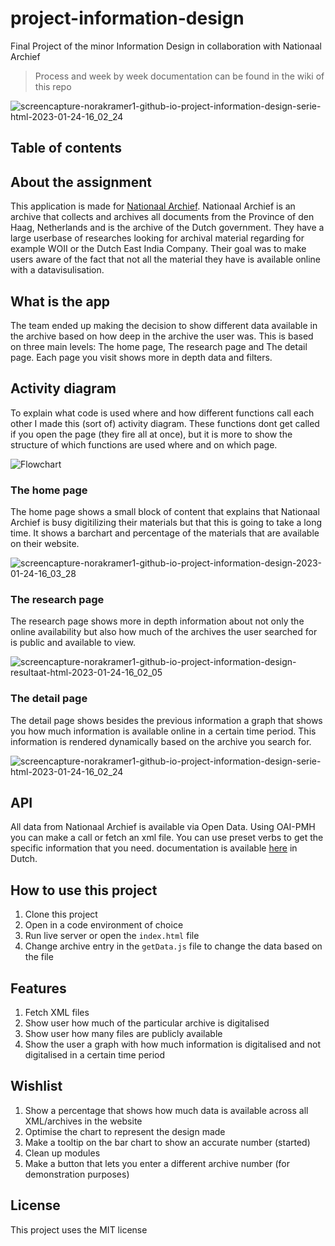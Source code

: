 # project-information-design
Final Project of the minor Information Design in collaboration with Nationaal Archief

> Process and week by week documentation can be found in the wiki of this repo

![screencapture-norakramer1-github-io-project-information-design-serie-html-2023-01-24-16_02_24](https://user-images.githubusercontent.com/74241562/214329573-39034033-0127-4208-b420-6e152a2c2151.png)


## Table of contents
## About the assignment
This application is made for [Nationaal Archief](https://www.nationaalarchief.nl/). Nationaal Archief is an archive that collects and archives all documents from the Province of den Haag, Netherlands and is the archive of the Dutch government. They have a large userbase of researches looking for archival material regarding for example WOII or the Dutch East India Company. Their goal was to make users aware of the fact that not all the material they have is available online with a datavisulisation.

## What is the app
The team ended up making the decision to show different data available in the archive based on how deep in the archive the user was. This is based on three main levels: The home page, The research page and The detail page. Each page you visit shows more in depth data and filters. 


## Activity diagram
To explain what code is used where and how different functions call each other I made this (sort of) activity diagram. These functions dont get called if you open the page (they fire all at once), but it is more to show the structure of which functions are used where and on which page. 

![Flowchart](https://user-images.githubusercontent.com/74241562/214337683-83701c80-9a19-4bd7-8aa5-8de13f5ed835.jpg)

### The home page
The home page shows a small block of content that explains that Nationaal Archief is busy digitilizing their materials but that this is going to take a long time. It shows a barchart and percentage of the materials that are available on their website. 

![screencapture-norakramer1-github-io-project-information-design-2023-01-24-16_03_28](https://user-images.githubusercontent.com/74241562/214329782-38f924b4-fb25-4d73-b146-1a5b8e30d860.png)


### The research page
The research page shows more in depth information about not only the online availability but also how much of the archives the user searched for is public and available to view.

![screencapture-norakramer1-github-io-project-information-design-resultaat-html-2023-01-24-16_02_05](https://user-images.githubusercontent.com/74241562/214329844-9185d767-e340-4520-a606-f7bbfcad1b9e.png)

### The detail page
The detail page shows besides the previous information a graph that shows you how much information is available online in a certain time period. This information is rendered dynamically based on the archive you search for.

![screencapture-norakramer1-github-io-project-information-design-serie-html-2023-01-24-16_02_24](https://user-images.githubusercontent.com/74241562/214329883-36b4c45e-cd9f-40d8-8ddd-5e349dbe7b7b.png)

## API
All data from Nationaal Archief is available via Open Data. Using OAI-PMH you can make a call or fetch an xml file. You can use preset verbs to get the specific information that you need. documentation is available [here](https://www.nationaalarchief.nl/onderzoeken/open-data/archiefinventarissen-digitale-objecten-en-scans-van-archieven) in Dutch.

## How to use this project
1. Clone this project
2. Open in a code environment of choice
3. Run live server or open the `index.html` file
4. Change archive entry in the `getData.js` file to change the data based on the file

## Features
1. Fetch XML files 
2. Show user how much of the particular archive is digitalised
3. Show user how many files are publicly available
4. Show the user a graph with how much information is digitalised and not digitalised in a certain time period

## Wishlist
1. Show a percentage that shows how much data is available across all XML/archives in the website
2. Optimise the chart to represent the design made
3. Make a tooltip on the bar chart to show an accurate number (started)
4. Clean up modules
5. Make a button that lets you enter a different archive number (for demonstration purposes)

## License
This project uses the MIT license
